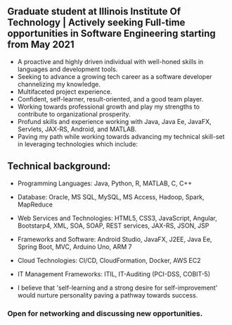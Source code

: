 ## Graduate student at Illinois Institute Of Technology | Actively seeking Full-time opportunities in Software Engineering starting from May 2021

-  A proactive and highly driven individual with well-honed skills in languages and development tools.
-  Seeking to advance a growing tech career as a software developer channelizing my knowledge. 
-  Multifaceted project experience.
-  Confident, self-learner, result-oriented, and a good team player.
-  Working towards professional growth and play my strengths to contribute to organizational prosperity.
-  Profund skills and experience working with Java, Java Ee, JavaFX, Servlets, JAX-RS, Android, and MATLAB. 
-  Paving my path while working towards advancing my technical skill-set in leveraging technologies which include:  

## Technical background:

-  Programming Languages: Java, Python, R,  MATLAB, C, C++
-  Database: Oracle, MS SQL, MySQL, MS Access, Hadoop, Spark, MapReduce
-  Web Services and Technologies: HTML5, CSS3, JavaScript, Angular, Bootstarp4, XML, SOA, SOAP, REST services, JAX-RS, JSON, JSP 
-  Frameworks and Software: Android Studio, JavaFX, J2EE, Java Ee, Spring Boot, MVC, Arduino Uno, ARM 7
-  Cloud Technologies: CI/CD, CloudFormation, Docker, AWS EC2
-  IT Management Frameworks: ITIL, IT-Auditing (PCI-DSS, COBIT-5)

-  I believe that 'self-learning and a strong desire for self-improvement' would nurture personality paving a pathway towards success.

### Open for networking and discussing new opportunities.

<!---
AditiSJadhav/AditiSJadhav is a ✨ special ✨ repository because its `README.md` (this file) appears on your GitHub profile.
You can click the Preview link to take a look at your changes.
--->

